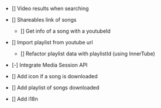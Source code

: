 - [] Video results when searching

- [] Shareables link of songs
    - [] Get info of a song with a youtubeId

- [] Import playlist from youtube url
    - [] Refactor playlist data with playlistId (using InnerTube)

- [-] Integrate Media Session API

- [] Add icon if a song is downloaded

- [] Add playlist of songs downloaded

- [] Add i18n



